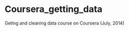 Coursera_getting_data
=====================

Geting and cleaning data course on Coursera (July, 2014)
